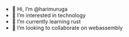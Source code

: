 - 👋 Hi, I’m @harimuruga
- 👀 I’m interested in technology
- 🌱 I’m currently learning rust
- 💞️ I’m looking to collaborate on webassembly

<!---
harimuruga/harimuruga is a ✨ special ✨ repository because its `README.md` (this file) appears on your GitHub profile.
You can click the Preview link to take a look at your changes.
--->
